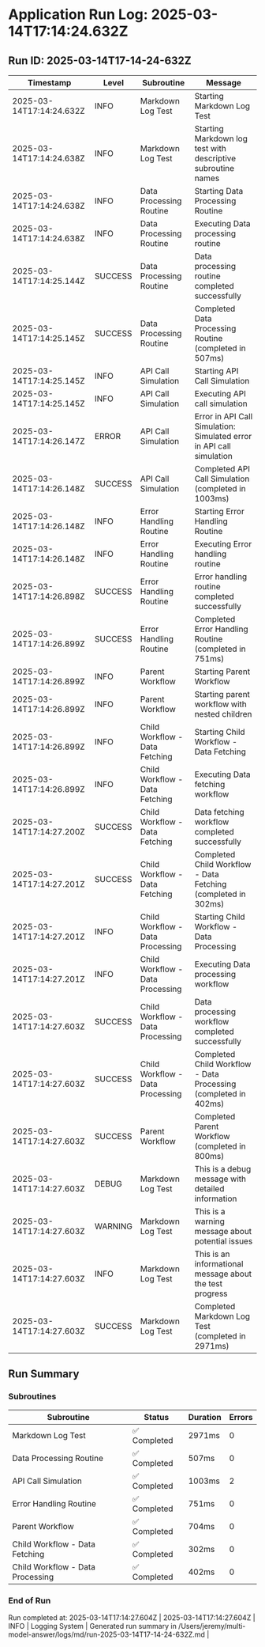 # Application Run Log: 2025-03-14T17:14:24.632Z

## Run ID: 2025-03-14T17-14-24-632Z

| Timestamp | Level | Subroutine | Message |
| --- | --- | --- | --- |
| 2025-03-14T17:14:24.632Z | INFO | Markdown Log Test | Starting Markdown Log Test |
| 2025-03-14T17:14:24.638Z | INFO | Markdown Log Test | Starting Markdown log test with descriptive subroutine names |
| 2025-03-14T17:14:24.638Z | INFO | Data Processing Routine | Starting Data Processing Routine |
| 2025-03-14T17:14:24.638Z | INFO | Data Processing Routine | Executing Data processing routine |
| 2025-03-14T17:14:25.144Z | SUCCESS | Data Processing Routine | Data processing routine completed successfully |
| 2025-03-14T17:14:25.145Z | SUCCESS | Data Processing Routine | Completed Data Processing Routine (completed in 507ms) |
| 2025-03-14T17:14:25.145Z | INFO | API Call Simulation | Starting API Call Simulation |
| 2025-03-14T17:14:25.145Z | INFO | API Call Simulation | Executing API call simulation |
| 2025-03-14T17:14:26.147Z | ERROR | API Call Simulation | Error in API Call Simulation: Simulated error in API call simulation |
| 2025-03-14T17:14:26.148Z | SUCCESS | API Call Simulation | Completed API Call Simulation (completed in 1003ms) |
| 2025-03-14T17:14:26.148Z | INFO | Error Handling Routine | Starting Error Handling Routine |
| 2025-03-14T17:14:26.148Z | INFO | Error Handling Routine | Executing Error handling routine |
| 2025-03-14T17:14:26.898Z | SUCCESS | Error Handling Routine | Error handling routine completed successfully |
| 2025-03-14T17:14:26.899Z | SUCCESS | Error Handling Routine | Completed Error Handling Routine (completed in 751ms) |
| 2025-03-14T17:14:26.899Z | INFO | Parent Workflow | Starting Parent Workflow |
| 2025-03-14T17:14:26.899Z | INFO | Parent Workflow | Starting parent workflow with nested children |
| 2025-03-14T17:14:26.899Z | INFO | Child Workflow - Data Fetching | Starting Child Workflow - Data Fetching |
| 2025-03-14T17:14:26.899Z | INFO | Child Workflow - Data Fetching | Executing Data fetching workflow |
| 2025-03-14T17:14:27.200Z | SUCCESS | Child Workflow - Data Fetching | Data fetching workflow completed successfully |
| 2025-03-14T17:14:27.201Z | SUCCESS | Child Workflow - Data Fetching | Completed Child Workflow - Data Fetching (completed in 302ms) |
| 2025-03-14T17:14:27.201Z | INFO | Child Workflow - Data Processing | Starting Child Workflow - Data Processing |
| 2025-03-14T17:14:27.201Z | INFO | Child Workflow - Data Processing | Executing Data processing workflow |
| 2025-03-14T17:14:27.603Z | SUCCESS | Child Workflow - Data Processing | Data processing workflow completed successfully |
| 2025-03-14T17:14:27.603Z | SUCCESS | Child Workflow - Data Processing | Completed Child Workflow - Data Processing (completed in 402ms) |
| 2025-03-14T17:14:27.603Z | SUCCESS | Parent Workflow | Completed Parent Workflow (completed in 800ms) |
| 2025-03-14T17:14:27.603Z | DEBUG | Markdown Log Test | This is a debug message with detailed information |
| 2025-03-14T17:14:27.603Z | WARNING | Markdown Log Test | This is a warning message about potential issues |
| 2025-03-14T17:14:27.603Z | INFO | Markdown Log Test | This is an informational message about the test progress |
| 2025-03-14T17:14:27.603Z | SUCCESS | Markdown Log Test | Completed Markdown Log Test (completed in 2971ms) |

## Run Summary

### Subroutines

| Subroutine | Status | Duration | Errors |
| --- | --- | --- | --- |
| Markdown Log Test | ✅ Completed | 2971ms | 0 |
| Data Processing Routine | ✅ Completed | 507ms | 0 |
| API Call Simulation | ✅ Completed | 1003ms | 2 |
| Error Handling Routine | ✅ Completed | 751ms | 0 |
| Parent Workflow | ✅ Completed | 704ms | 0 |
| Child Workflow - Data Fetching | ✅ Completed | 302ms | 0 |
| Child Workflow - Data Processing | ✅ Completed | 402ms | 0 |

### End of Run

Run completed at: 2025-03-14T17:14:27.604Z
| 2025-03-14T17:14:27.604Z | INFO | Logging System | Generated run summary in /Users/jeremy/multi-model-answer/logs/md/run-2025-03-14T17-14-24-632Z.md |
